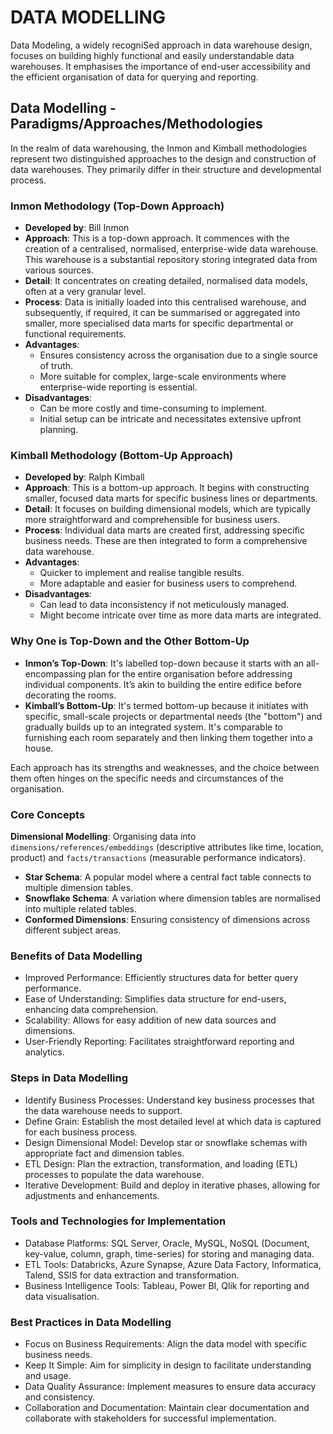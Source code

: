 # DATA MODELLING

Data Modeling, a widely recogniSed approach in data warehouse design, focuses on building highly functional and easily understandable data warehouses. It emphasises the importance of end-user accessibility and the efficient organisation of data for querying and reporting.

## Data Modelling - Paradigms/Approaches/Methodologies

In the realm of data warehousing, the Inmon and Kimball methodologies represent two distinguished approaches to the design and construction of data warehouses. They primarily differ in their structure and developmental process.

### Inmon Methodology (Top-Down Approach)
- **Developed by**: Bill Inmon
- **Approach**: This is a top-down approach. It commences with the creation of a centralised, normalised, enterprise-wide data warehouse. This warehouse is a substantial repository storing integrated data from various sources.
- **Detail**: It concentrates on creating detailed, normalised data models, often at a very granular level.
- **Process**: Data is initially loaded into this centralised warehouse, and subsequently, if required, it can be summarised or aggregated into smaller, more specialised data marts for specific departmental or functional requirements.
- **Advantages**: 
  - Ensures consistency across the organisation due to a single source of truth.
  - More suitable for complex, large-scale environments where enterprise-wide reporting is essential.
- **Disadvantages**:
  - Can be more costly and time-consuming to implement.
  - Initial setup can be intricate and necessitates extensive upfront planning.

### Kimball Methodology (Bottom-Up Approach)
- **Developed by**: Ralph Kimball
- **Approach**: This is a bottom-up approach. It begins with constructing smaller, focused data marts for specific business lines or departments.
- **Detail**: It focuses on building dimensional models, which are typically more straightforward and comprehensible for business users.
- **Process**: Individual data marts are created first, addressing specific business needs. These are then integrated to form a comprehensive data warehouse.
- **Advantages**: 
  - Quicker to implement and realise tangible results.
  - More adaptable and easier for business users to comprehend.
- **Disadvantages**:
  - Can lead to data inconsistency if not meticulously managed.
  - Might become intricate over time as more data marts are integrated.

### Why One is Top-Down and the Other Bottom-Up
- **Inmon’s Top-Down**: It's labelled top-down because it starts with an all-encompassing plan for the entire organisation before addressing individual components. It’s akin to building the entire edifice before decorating the rooms.
- **Kimball’s Bottom-Up**: It's termed bottom-up because it initiates with specific, small-scale projects or departmental needs (the "bottom") and gradually builds up to an integrated system. It's comparable to furnishing each room separately and then linking them together into a house.

Each approach has its strengths and weaknesses, and the choice between them often hinges on the specific needs and circumstances of the organisation.

### Core Concepts
**Dimensional Modelling**: Organising data into `dimensions/references/embeddings` (descriptive attributes like time, location, product) and `facts/transactions` (measurable performance indicators).
- **Star Schema**: A popular model where a central fact table connects to multiple dimension tables.
- **Snowflake Schema**: A variation where dimension tables are normalised into multiple related tables.
- **Conformed Dimensions**: Ensuring consistency of dimensions across different subject areas.

### Benefits of Data Modelling
- Improved Performance: Efficiently structures data for better query performance.
- Ease of Understanding: Simplifies data structure for end-users, enhancing data comprehension.
- Scalability: Allows for easy addition of new data sources and dimensions.
- User-Friendly Reporting: Facilitates straightforward reporting and analytics.

### Steps in Data Modelling
- Identify Business Processes: Understand key business processes that the data warehouse needs to support.
- Define Grain: Establish the most detailed level at which data is captured for each business process.
- Design Dimensional Model: Develop star or snowflake schemas with appropriate fact and dimension tables.
- ETL Design: Plan the extraction, transformation, and loading (ETL) processes to populate the data warehouse.
- Iterative Development: Build and deploy in iterative phases, allowing for adjustments and enhancements.

### Tools and Technologies for Implementation
- Database Platforms: SQL Server, Oracle, MySQL, NoSQL (Document, key-value, column, graph, time-series) for storing and managing data.
- ETL Tools: Databricks, Azure Synapse, Azure Data Factory, Informatica, Talend, SSIS for data extraction and transformation.
- Business Intelligence Tools: Tableau, Power BI, Qlik for reporting and data visualisation.

### Best Practices in Data Modelling
- Focus on Business Requirements: Align the data model with specific business needs.
- Keep It Simple: Aim for simplicity in design to facilitate understanding and usage.
- Data Quality Assurance: Implement measures to ensure data accuracy and consistency.
- Collaboration and Documentation: Maintain clear documentation and collaborate with stakeholders for successful implementation.
